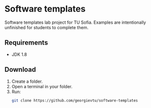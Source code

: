 # Software templates

Software templates lab project for TU Sofia. Examples are intentionally unfinished for students to complete them.

## Requirements

- JDK 1.8

## Download

1. Create a folder.
2. Open a terminal in your folder.
3. Run:
    ```sh
    git clone https://github.com/georgievtu/software-templates
    ```
